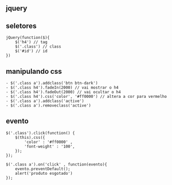 ## jquery

## seletores 

    jQuery(function($){
        $('h4') // tag
        $('.class') // class
        $('#id') // id
    })
## manipulando css
    - $('.class a').addclass('btn btn-dark')
    - $('.class h4').fadeIn(2000) // vai mostrar o h4
    - $('.class h4').fadeOut(2000) // vai ocultar o h4
    - $('.class h4').css('color', '#ff0000') // altera a cor para vermelho
    - $('.class a').addclass('active')
    - $('.class a').removeclass('active')

## evento 
    $('.class').click(function() {
        $(this).css({
            'color' : '#ff0000' ,
            'font-weight' : '100',
        });
    });

    $('.class a').on('click' , function(evento){
        evento.preventDefault();
        alert('produto esgotado')
    });

